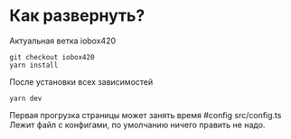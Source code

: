 # Как развернуть?
Актуальная ветка iobox420

```
git checkout iobox420
yarn install
```
После установки всех зависимостей
```
yarn dev
```
Первая прогрузка страницы может занять время
#config
src/config.ts
Лежит файл с конфигами, по умолчанию ничего править не надо.
